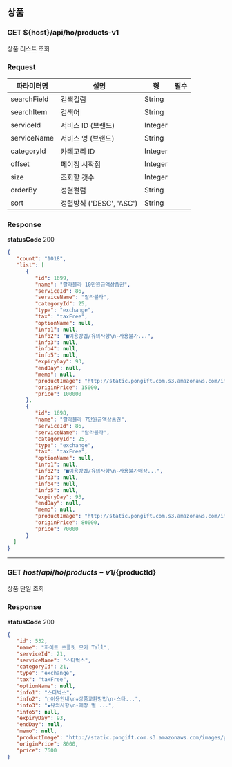 ## 상품
### GET ${host}/api/ho/products-v1

상품 리스트 조회

### Request
|파라미터명|설명|형|필수
|-|-|-|-|
|searchField|검색컬럼|String||
|searchItem|검색어|String||
|serviceId|서비스 ID (브랜드)|Integer||
|serviceName|서비스 명 (브랜드)|String||
|categoryId| 카테고리 ID|Integer||
|offset|페이징 시작점|Integer||
|size|조회할 갯수|Integer||
|orderBy|정렬컬럼|String||
|sort|정렬방식 ('DESC', 'ASC')|String||

### Response
**statusCode** 200

```json
{
   "count": "1018",
   "list": [
      {
         "id": 1699,
         "name": "랄라블라 10만원금액상품권",
         "serviceId": 86,
         "serviceName": "랄라블라",
         "categoryId": 25,
         "type": "exchange",
         "tax": "taxFree",
         "optionName": null,
         "info1": null,
         "info2": "■이용방법/유의사항\n-사용불가...",
         "info3": null,
         "info4": null,
         "info5": null,
         "expiryDay": 93,
         "endDay": null,
         "memo": null,
         "productImage": "http://static.pongift.com.s3.amazonaws.com/images/product/2018-05-30/upload_f6da86f51d8c3d896479fd56d3322c41.jpg",
         "originPrice": 15000,
         "price": 100000
      },
      {
         "id": 1698,
         "name": "랄라블라 7만원금액상품권",
         "serviceId": 86,
         "serviceName": "랄라블라",
         "categoryId": 25,
         "type": "exchange",
         "tax": "taxFree",
         "optionName": null,
         "info1": null,
         "info2": "■이용방법/유의사항\n-사용불가매장...",
         "info3": null,
         "info4": null,
         "info5": null,
         "expiryDay": 93,
         "endDay": null,
         "memo": null,
         "productImage": "http://static.pongift.com.s3.amazonaws.com/images/product/2018-05-30/upload_366e5e33707b4d6893352f99614addde.jpg",
         "originPrice": 80000,
         "price": 70000
      }
  ]
}
```


* * *



### GET ${host}/api/ho/products-v1/${productId}

상품 단일 조회

### Response
**statusCode** 200

```json
{
   "id": 532,
   "name": "화이트 초콜릿 모카 Tall",
   "serviceId": 21,
   "serviceName": "스타벅스",
   "categoryId": 21,
   "type": "exchange",
   "tax": "taxFree",
   "optionName": null,
   "info1": "스타벅스",
   "info2": "□이용안내\n★상품교환방법\n-스타...",
   "info3": "★유의사항\n-매장 별 ...",
   "info5": null,
   "expiryDay": 93,
   "endDay": null,
   "memo": null,
   "productImage": "http://static.pongift.com.s3.amazonaws.com/images/product/2017-02-06/upload_c69b55319c3de28fe55beb37078dd7b1.jpg",
   "originPrice": 8000,
   "price": 7600
}
```
